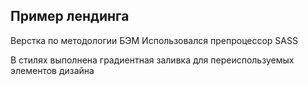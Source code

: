 ## Пример лендинга

Верстка по методологии БЭМ
Использовался препроцессор SASS

В стилях выполнена градиентная заливка для переиспользуемых элементов дизайна
